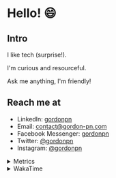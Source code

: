 # Hello! 😄

## Intro

I like tech (surprise!).

I'm curious and resourceful.

Ask me anything, I'm friendly!

## Reach me at

- LinkedIn: [gordonpn](https://www.linkedin.com/in/gordonpn/)
- Email: [contact@gordon-pn.com](mailto:contact@gordon-pn.com)
- Facebook Messenger: [gordonpn](https://www.messenger.com/t/Gordonpn)
- Twitter: [@gordonpn](https://twitter.com/Gordonpn)
- Instagram: [@gordonpn](https://www.instagram.com/gordonpn/)

<details>
  <summary>Metrics</summary>

  <img align="center" src="https://github.com/gordonpn/gordonpn/blob/master/github-metrics.svg" alt="GitHub Metrics">

</details>

<details>
  <summary>WakaTime</summary>

  <!--START_SECTION:waka-->
**I'm an Early 🐤** 

```text
🌞 Morning                2670 commits        ████░░░░░░░░░░░░░░░░░░░░░   17.89 % 
🌆 Daytime                5914 commits        ██████████░░░░░░░░░░░░░░░   39.64 % 
🌃 Evening                6145 commits        ██████████░░░░░░░░░░░░░░░   41.18 % 
🌙 Night                  192 commits         ░░░░░░░░░░░░░░░░░░░░░░░░░   01.29 % 
```
📅 **I'm Most Productive on Sunday** 

```text
Monday                   2176 commits        ████░░░░░░░░░░░░░░░░░░░░░   14.58 % 
Tuesday                  2163 commits        ████░░░░░░░░░░░░░░░░░░░░░   14.50 % 
Wednesday                2322 commits        ████░░░░░░░░░░░░░░░░░░░░░   15.56 % 
Thursday                 2251 commits        ████░░░░░░░░░░░░░░░░░░░░░   15.09 % 
Friday                   1423 commits        ██░░░░░░░░░░░░░░░░░░░░░░░   09.54 % 
Saturday                 1912 commits        ███░░░░░░░░░░░░░░░░░░░░░░   12.81 % 
Sunday                   2674 commits        ████░░░░░░░░░░░░░░░░░░░░░   17.92 % 
```


📊 **This Week I Spent My Time On** 

```text
💬 Programming Languages: 
Java                     15 hrs 46 mins      ███████████████████░░░░░░   74.39 % 
Brazil Dependency Config 1 hr 40 mins        ██░░░░░░░░░░░░░░░░░░░░░░░   07.91 % 
ERB                      52 mins             █░░░░░░░░░░░░░░░░░░░░░░░░   04.14 % 
GitIgnore file           37 mins             █░░░░░░░░░░░░░░░░░░░░░░░░   02.98 % 
XML                      26 mins             █░░░░░░░░░░░░░░░░░░░░░░░░   02.10 % 

🔥 Editors: 
IntelliJ                 20 hrs 59 mins      █████████████████████████   98.96 % 
VS Code                  13 mins             ░░░░░░░░░░░░░░░░░░░░░░░░░   01.04 % 
```


 Last Updated on 13/06/2023 16:26:19 UTC
<!--END_SECTION:waka-->
</details>

